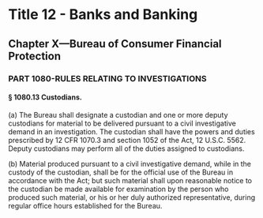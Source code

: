 
# Title 12 - Banks and Banking
## Chapter X—Bureau of Consumer Financial Protection
### PART 1080-RULES RELATING TO INVESTIGATIONS
#### § 1080.13 Custodians.

(a) The Bureau shall designate a custodian and one or more deputy custodians for material to be delivered pursuant to a civil investigative demand in an investigation. The custodian shall have the powers and duties prescribed by 12 CFR 1070.3 and section 1052 of the Act, 12 U.S.C. 5562. Deputy custodians may perform all of the duties assigned to custodians.

(b) Material produced pursuant to a civil investigative demand, while in the custody of the custodian, shall be for the official use of the Bureau in accordance with the Act; but such material shall upon reasonable notice to the custodian be made available for examination by the person who produced such material, or his or her duly authorized representative, during regular office hours established for the Bureau.
